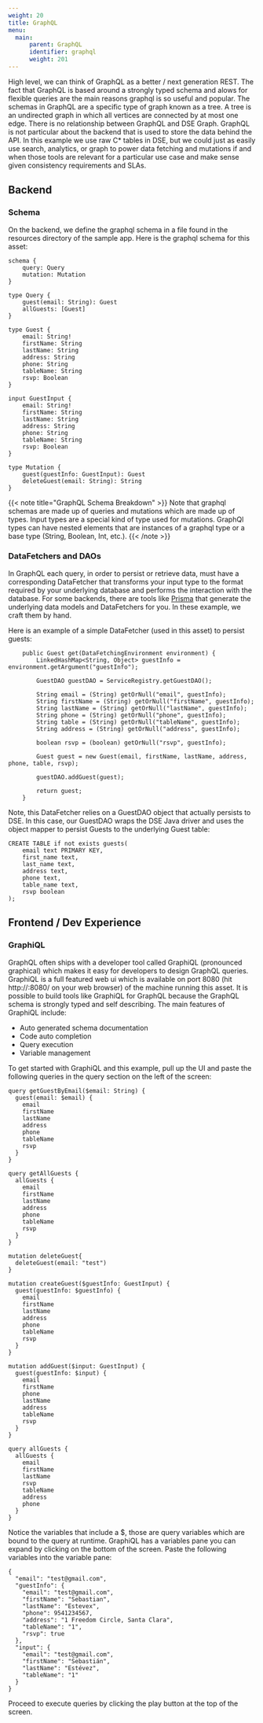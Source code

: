 ```yaml
---
weight: 20
title: GraphQL
menu:
  main:
      parent: GraphQL
      identifier: graphql
      weight: 201
---
```


High level, we can think of GraphQL as a better / next generation REST.
The fact that GraphQL is based around a strongly typed schema and alows for flexible queries are the main reasons graphql is so useful and popular.
The schemas in GraphQL are a specific type of graph known as a tree.
A tree is an undirected graph in which all vertices are connected by at most one edge.
There is no relationship between GraphQL and DSE Graph.
GraphQL is not particular about the backend that is used to store the data behind the API.
In this example we use raw C* tables in DSE, but we could just as easily use search, analytics, or graph to power data fetching and mutations if and when those tools are relevant for a particular use case and make sense given consistency requirements and SLAs.

## Backend

### Schema

On the backend, we define the graphql schema in a file found in the resources directory of the sample app. Here is the graphql schema for this asset:

```
schema {
    query: Query
    mutation: Mutation
}

type Query {
    guest(email: String): Guest
    allGuests: [Guest]
}

type Guest {
    email: String!
    firstName: String
    lastName: String
    address: String
    phone: String
    tableName: String
    rsvp: Boolean
}

input GuestInput {
    email: String!
    firstName: String
    lastName: String
    address: String
    phone: String
    tableName: String
    rsvp: Boolean
}

type Mutation {
    guest(guestInfo: GuestInput): Guest
    deleteGuest(email: String): String
}
```

{{< note title="GraphQL Schema Breakdown" >}}
Note that graphql schemas are made up of queries and mutations which are made up of types. Input types are a special kind of type used for mutations. GraphQl types can have nested elements that are instances of a graphql type or a base type (String, Boolean, Int, etc.).
{{< /note >}}

### DataFetchers and DAOs

In GraphQL each query, in order to persist or retrieve data, must have a corresponding DataFetcher that transforms your input type to the format required by your underlying database and performs the interaction with the database. For some backends, there are tools like [Prisma](https://www.prismagraphql.com/) that generate the underlying data models and DataFetchers for you.
In these example, we craft them by hand.

Here is an example of a simple DataFetcher (used in this asset) to persist guests:

```
    public Guest get(DataFetchingEnvironment environment) {
        LinkedHashMap<String, Object> guestInfo = environment.getArgument("guestInfo");

        GuestDAO guestDAO = ServiceRegistry.getGuestDAO();

        String email = (String) getOrNull("email", guestInfo);
        String firstName = (String) getOrNull("firstName", guestInfo);
        String lastName = (String) getOrNull("lastName", guestInfo);
        String phone = (String) getOrNull("phone", guestInfo);
        String table = (String) getOrNull("tableName", guestInfo);
        String address = (String) getOrNull("address", guestInfo);

        boolean rsvp = (boolean) getOrNull("rsvp", guestInfo);

        Guest guest = new Guest(email, firstName, lastName, address, phone, table, rsvp);

        guestDAO.addGuest(guest);

        return guest;
    }
```

Note, this DataFetcher relies on a GuestDAO object that actually persists to DSE. In this case, our GuestDAO wraps the DSE Java driver and uses the object mapper to persist Guests to the underlying Guest table:


```
CREATE TABLE if not exists guests(
    email text PRIMARY KEY,
    first_name text,
    last_name text,
    address text,
    phone text,
    table_name text,
    rsvp boolean
);
```

## Frontend / Dev Experience

### GraphiQL

GraphQL often ships with a developer tool called GraphiQL (pronounced graphical) which makes it easy for developers to design GraphQL queries.
GraphiQL is a full featured web ui which is available on port 8080 (hit http://<host>:8080/ on your web browser) of the machine running this asset.
It is possible to build tools like GraphiQL for GraphQL because the GraphQL schema is strongly typed and self describing.
The main features of GraphiQL include:

 - Auto generated schema documentation
 - Code auto completion
 - Query execution
 - Variable management

To get started with GraphiQL and this example, pull up the UI and paste the following queries in the query section on the left of the screen:

```
query getGuestByEmail($email: String) {
  guest(email: $email) {
    email
    firstName
    lastName
    address
    phone
    tableName
    rsvp
  }
}

query getAllGuests {
  allGuests {
    email
    firstName
    lastName
    address
    phone
    tableName
    rsvp
  }
}

mutation deleteGuest{
  deleteGuest(email: "test")
}

mutation createGuest($guestInfo: GuestInput) {
  guest(guestInfo: $guestInfo) {
    email
    firstName
    lastName
    address
    phone
    tableName
    rsvp
  }
}

mutation addGuest($input: GuestInput) {
  guest(guestInfo: $input) {
    email
    firstName
    phone
    lastName
    address
    tableName
    rsvp
  }
}

query allGuests {
  allGuests {
    email
    firstName
    lastName
    rsvp
    tableName
    address
    phone
  }
}
```

Notice the variables that include a $, those are query variables which are bound to the query at runtime. GraphiQL has a variables pane you can expand by clicking on the bottom of the screen. Paste the following variables into the variable pane:

```
{
  "email": "test@gmail.com",
  "guestInfo": {
    "email": "test@gmail.com",
    "firstName": "Sebastian",
    "lastName": "Estevex",
    "phone": 9541234567,
    "address": "1 Freedom Circle, Santa Clara",
    "tableName": "1",
    "rsvp": true
  },
  "input": {
    "email": "test@gmail.com",
    "firstName": "Sebastián",
    "lastName": "Estévez",
    "tableName": "1"
  }
}
```

Proceed to execute queries by clicking the play button at the top of the screen.
